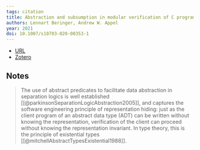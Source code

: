 ```yaml
---
tags: citation
title: Abstraction and subsumption in modular verification of C programs
authors: Lennart Beringer, Andrew W. Appel
year: 2021
doi: 10.1007/s10703-020-00353-1
---
```


- [URL](https://link.springer.com/10.1007/s10703-020-00353-1)
- [Zotero](zotero://select/items/@beringerAbstractionSubsumptionModular2021)

## Notes

> The use of abstract predicates to facilitate data abstraction in separation logics is well established [[@parkinsonSeparationLogicAbstraction2005]], and captures the software engineering principle of representation hiding: just as the client program of an abstract data type (ADT) can be written without knowing the representation, verification of the client can proceed without knowing the representation invariant. In type theory, this is the principle of existential types [[@mitchellAbstractTypesExistential1988]].